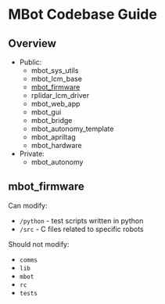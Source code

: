 # MBot Codebase Guide

## Overview
- Public:
  - mbot_sys_utils
  - mbot_lcm_base
  - [mbot_firmware](#mbot_firmware)
  - rplidar_lcm_driver
  - mbot_web_app
  - mbot_gui
  - mbot_bridge
  - mbot_autonomy_template
  - mbot_apriltag
  - mbot_hardware
- Private:
  - mbot_autonomy

## mbot_firmware
Can modify:
- `/python` - test scripts written in python
- `/src` - C files related to specific robots

Should not modify:
- `comms`
- `lib`
- `mbot`
- `rc`
- `tests`
